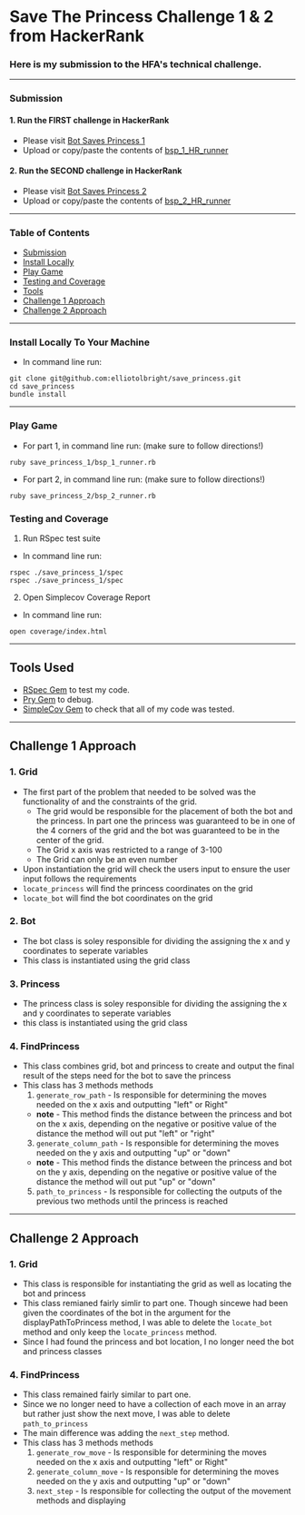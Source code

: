 # Save The Princess Challenge 1 & 2 from HackerRank
### Here is my submission to the HFA's technical challenge.

---
### Submission
#### 1. Run the **FIRST** challenge in HackerRank
  * Please visit [Bot Saves Princess 1](https://www.hackerrank.com/challenges/saveprincess/problem)
  * Upload or copy/paste the contents of [bsp_1_HR_runner](https://github.com/ElliotOlbright/save_princess/blob/main/bsp_1_HR_runner.rb)

#### 2. Run the **SECOND** challenge in HackerRank
  * Please visit [Bot Saves Princess 2](https://www.hackerrank.com/challenges/saveprincess2)
  * Upload or copy/paste the contents of [bsp_2_HR_runner](https://github.com/ElliotOlbright/save_princess/blob/main/bsp_2_HR_runner.rb)
---

### Table of Contents
- [Submission](#submission)
- [Install Locally](#install-locally-to-your-machine)
- [Play Game](#play-game)
- [Testing and Coverage](#testing-and-coverage)
- [Tools](#tools-used)
- [Challenge 1 Approach](#challenge-1-approach)
- [Challenge 2 Approach](#challenge-2-approach)

---

### Install Locally To Your Machine
  * In command line run:
```
git clone git@github.com:elliotolbright/save_princess.git
cd save_princess
bundle install
```
---
### Play Game
  * For part 1, in command line run: (make sure to follow directions!)
```
ruby save_princess_1/bsp_1_runner.rb
```
  * For part 2, in command line run: (make sure to follow directions!)
```
ruby save_princess_2/bsp_2_runner.rb
```


### Testing and Coverage
1. Run RSpec test suite
  * In command line run:
```
rspec ./save_princess_1/spec
rspec ./save_princess_1/spec
```
2. Open Simplecov Coverage Report 
  * In command line run:
```
open coverage/index.html
```
---

## Tools Used

- [RSpec Gem](https://rspec.info/) to test my code.
- [Pry Gem](https://github.com/pry/pry) to debug.
- [SimpleCov Gem](https://github.com/simplecov-ruby/simplecov) to check that all of my code was tested.

---

## Challenge 1 Approach
### 1. Grid
  * The first part of the problem that needed to be solved was the functionality of and the constraints of the grid. 
    * The grid would be responsible for the placement of both the bot and the princess. In part one the princess was guaranteed to be in one of the 4 corners of the grid and the bot was guaranteed to be in the center of the grid. 
    * The Grid x axis was restricted to a range of 3-100
    * The Grid can only be an even number
  * Upon instantiation the grid will check the users input to ensure the user input follows the requirements
  * `locate_princess` will find the princess coordinates on the grid
  * `locate_bot` will find the bot coordinates on the grid

### 2. Bot
  * The bot class is soley responsible for dividing the assigning the x and y coordinates to seperate variables
  * This class is instantiated using the grid class

### 3. Princess
  * The princess class is soley responsible for dividing the assigning the x and y coordinates to seperate variables
  * this class is instantiated using the grid class

### 4. FindPrincess
  * This class combines grid, bot and princess to create and output the final result of the steps need for the bot to save the princess
  * This class has 3 methods methods 
    1. `generate_row_path` - Is responsible for determining the moves needed on the x axis and outputting "left" or Right"
      * **note** - This method finds the distance between the princess and bot on the x axis, depending on the negative or positive value of the distance the method will out put "left" or "right"
    3. `generate_column_path` -  Is responsible for determining the moves needed on the y axis and outputting "up" or "down"
      * **note** - This method finds the distance between the princess and bot on the y axis, depending on the negative or positive value of the distance the method will out put "up" or "down"
    5. `path_to_princess` - Is responsible for collecting the outputs of the previous two methods until the princess is reached

---

## Challenge 2 Approach

### 1. Grid
  * This class is responsible for instantiating the grid as well as locating the bot and princess
  * This class remianed fairly simlir to part one. Though sincewe had been given the coordinates of the bot in the argument for the displayPathToPrincess method, I was able to delete the `locate_bot` method and only keep the `locate_princess` method.
  * Since I had found the princess and bot location, I no longer need the bot and princess classes

### 4. FindPrincess
  * This class remained fairly similar to part one.
  * Since we no longer need to have a collection of each move in an array but rather just show the next move, I was able to delete `path_to_princess`
  * The main difference was adding the `next_step` method.
  * This class has 3 methods methods 
    1. `generate_row_move` - Is responsible for determining the moves needed on the x axis and outputting "left" or Right"
    2. `generate_column_move` -  Is responsible for determining the moves needed on the y axis and outputting "up" or "down"
    3. `next_step` - Is responsible for collecting the output of the movement methods and displaying




